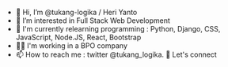 - 👋 Hi, I’m @tukang-logika / Heri Yanto
- 👀 I’m interested in Full Stack Web Development
- 📖 I'm currently relearning programming : Python, Django, CSS, JavaScript, Node.JS, React, Bootstrap
- 🧑‍🏭 I'm working in a BPO company
- 📫 How to reach me : twitter @tukang_logika. 🤝 Let's connect
<!---
tukang-logika/tukang-logika is a ✨ special ✨ repository because its `README.md` (this file) appears on your GitHub profile.
You can click the Preview link to take a look at your changes.
--->
